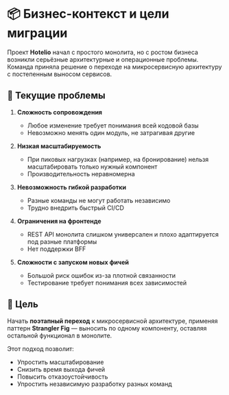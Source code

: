 # 📦 Бизнес-контекст и цели миграции

Проект **Hotelio** начал с простого монолита, но с ростом бизнеса возникли серьёзные архитектурные и операционные проблемы. Команда приняла решение о переходе на микросервисную архитектуру с постепенным выносом сервисов.

## 🚨 Текущие проблемы

1. **Сложность сопровождения**
   - Любое изменение требует понимания всей кодовой базы
   - Невозможно менять один модуль, не затрагивая другие

2. **Низкая масштабируемость**
   - При пиковых нагрузках (например, на бронирование) нельзя масштабировать только нужный компонент
   - Производительность неравномерна

3. **Невозможность гибкой разработки**
   - Разные команды не могут работать независимо
   - Трудно внедрить быстрый CI/CD

4. **Ограничения на фронтенде**
   - REST API монолита слишком универсален и плохо адаптируется под разные платформы
   - Нет поддержки BFF

5. **Сложности с запуском новых фичей**
   - Большой риск ошибок из-за плотной связанности
   - Тестирование требует понимания всех зависимостей

## 🎯 Цель

Начать **поэтапный переход** к микросервисной архитектуре, применяя паттерн **Strangler Fig** — выносить по одному компоненту, оставляя остальной функционал в монолите.

Этот подход позволит:

- Упростить масштабирование
- Снизить время выхода фичей
- Повысить отказоустойчивость
- Упростить независимую разработку разных команд